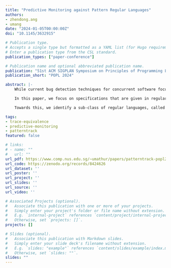 ```yaml
---
title: "Predictive Monitoring against Pattern Regular Languages"
authors:
- zhendong.ang
- umang
date: "2024-01-05T00:00:00Z"
doi: "10.1145/3632915"

# Publication type.
# Accepts a single type but formatted as a YAML list (for Hugo requirements).
# Enter a publication type from the CSL standard.
publication_types: ["paper-conference"]

# Publication name and optional abbreviated publication name.
publication: "51st ACM SIGPLAN Symposium on Principles of Programming Languages"
publication_short: "POPL 2024"

abstract: |-
    While current bug detection techniques for concurrent software focus on unearthing low-level issues such as data races or deadlocks, they often fall short of discovering more intricate temporal behaviours that can arise even in the absence of such low-level issues. In this paper, we focus on the problem of dynamically analysing concurrent software against high-level temporal specifications such as LTL. Existing techniques for runtime monitoring against such specifications are primarily designed for sequential software and remain inadequate in the presence of concurrency — violations may be observed only in intricate thread interleavings, requiring many re-runs of the underlying software in conjunction with the analysis. Towards this, we study the problem of *predictive runtime monitoring*, inspired by the analogous problem of *predictive data race detection* studied extensively recently. The predictive runtime monitoring question asks, given an execution σ, if it can be soundly reordered to expose violations of a specification. In general, this problem may become easily intractable when either the specifications or the notion of reorderings used is complex.

    In this paper, we focus on specifications that are given in regular languages. Our notion of reorderings is *trace equivalence*, where an execution is considered a reordering of another if it can be obtained from the latter by successively commuting adjacent independent actions. We first show that, even in this simplistic setting, the problem of predictive monitoring admits a super-linear lower bound of $O(n^α)$, where n is the number of events in the execution, and α is a parameter describing the degree of commutativity, and typically corresponds to the number of threads in the execution. As a result, predictive runtime monitoring even in this setting is unlikely to be efficiently solvable, unlike in the non-predictive setting where the problem can be checked using a deterministic finite automaton (and thus, a constant-space streaming linear-time algorithm).

    Towards this, we identify a sub-class of regular languages, called *pattern languages* (and their extension *generalized pattern languages*). Pattern languages can naturally express specific ordering of some number of (labelled) events, and have been inspired by popular empirical hypotheses underlying many concurrency bug detection approaches such as the “small bug depth” hypothesis. More importantly, we show that for pattern (and generalized pattern) languages, the predictive monitoring problem can be solved using a constant-space streaming linear-time algorithm. We implement and evaluate our algorithm `PatternTrack` on benchmarks from the literature and show that it is effective in monitoring large-scale applications.

tags:
- trace-equivalence
- predictive-monitoring
- patterntrack
featured: false

# links:
# - name: ""
#   url: ""
url_pdf: https://www.comp.nus.edu.sg/~umathur/papers/patterntrack-popl24.pdf
url_code: https://zenodo.org/records/8424626
url_dataset: ''
url_poster: ''
url_project: ''
url_slides: ''
url_source: ''
url_video: ''

# Associated Projects (optional).
#   Associate this publication with one or more of your projects.
#   Simply enter your project's folder or file name without extension.
#   E.g. `internal-project` references `content/project/internal-project/index.md`.
#   Otherwise, set `projects: []`.
projects: []

# Slides (optional).
#   Associate this publication with Markdown slides.
#   Simply enter your slide deck's filename without extension.
#   E.g. `slides: "example"` references `content/slides/example/index.md`.
#   Otherwise, set `slides: ""`.
slides: ""
---
```

